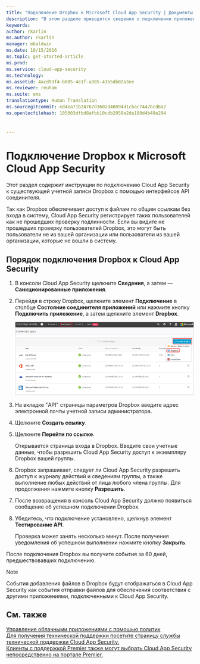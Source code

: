 ```yaml
---
title: "Подключение Dropbox к Microsoft Cloud App Security | Документы Майкрософт"
description: "В этом разделе приводятся сведения о подключении приложения Dropbox к Cloud App Security с помощью соединителя API."
keywords: 
author: rkarlin
ms.author: rkarlin
manager: mbaldwin
ms.date: 10/15/2016
ms.topic: get-started-article
ms.prod: 
ms.service: cloud-app-security
ms.technology: 
ms.assetid: 4acd93f4-b885-4e1f-a385-43b5db02a3ee
ms.reviewer: reutam
ms.suite: ems
translationtype: Human Translation
ms.sourcegitcommit: ed4ea71b24767d3602d40894d1cbac7447bcd8a2
ms.openlocfilehash: 105003dfbd8afbb10cdb2058e2da180d4b49e294


---
```


# <a name="connect-dropbox-to-microsoft-cloud-app-security"></a>Подключение Dropbox к Microsoft Cloud App Security
Этот раздел содержит инструкции по подключению Cloud App Security к существующей учетной записи Dropbox с помощью интерфейсов API соединителя.  
 
 
Так как Dropbox обеспечивает доступ к файлам по общим ссылкам без входа в систему, Cloud App Security регистрирует таких пользователей как не прошедших проверку подлинности. Если вы видите не прошедших проверку пользователей Dropbox, это могут быть пользователи не из вашей организации или пользователи из вашей организации, которые не вошли в систему.

## <a name="how-to-connect-dropbox-to-cloud-app-security"></a>Порядок подключения Dropbox к Cloud App Security  
  
1.  В консоли Cloud App Security щелкните **Сведения**, а затем — **Санкционированные приложения**.  
  
2.  Перейдя в строку Dropbox, щелкните элемент **Подключение** в столбце **Состояние соединителя приложений** или нажмите кнопку **Подключить приложение**, а затем щелкните элемент **Dropbox**.  
  
     ![подключение dropbox](./media/connect-dropbox.png "connect dropbox")  
  
3.  На вкладке "API" страницы параметров Dropbox введите адрес электронной почты учетной записи администратора.  
  
4.  Щелкните **Создать ссылку**.  
  
5.  Щелкните **Перейти по ссылке**.  
  
     Открывается страница входа в Dropbox. Введите свои учетные данные, чтобы разрешить Cloud App Security доступ к экземпляру Dropbox вашей группы.  
  
6.  Dropbox запрашивает, следует ли Cloud App Security разрешить доступ к журналу действий и сведениям группы, а также выполнение любых действий от лица любого члена группы. Для продолжения нажмите кнопку **Разрешить**.  
  
7.  После возвращения в консоль Cloud App Security должно появиться сообщение об успешном подключении Dropbox.  
  
8.  Убедитесь, что подключение установлено, щелкнув элемент **Тестирование API**.  
  
     Проверка может занять несколько минут. После получения уведомления об успешном выполнении нажмите кнопку **Закрыть**.  
  
После подключения Dropbox вы получите события за 60 дней, предшествовавших подключению.

> [!NOTE] 
> События добавления файлов в Dropbox будут отображаться в Cloud App Security как события отправки файлов для обеспечения соответствия с другими приложениями, подключенными к Cloud App Security. 
 
## <a name="see-also"></a>См. также  
[Управление облачными приложениями с помощью политик](control-cloud-apps-with-policies.md)   
[Для получения технической поддержки посетите страницу службы технической поддержки Cloud App Security.](http://support.microsoft.com/oas/default.aspx?prid=16031)   
[Клиенты с поддержкой Premier также могут выбрать Cloud App Security непосредственно на портале Premier.](https://premier.microsoft.com/)  
  
  


<!--HONumber=Oct16_HO4-->


